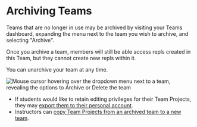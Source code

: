 # Archiving Teams

Teams that are no longer in use may be archived by visiting your Teams dashboard, expanding the menu next to the team you wish to archive, and selecting "Archive".

Once you archive a team, members will still be able access repls created in this Team, but they cannot create new repls within it. 

You can unarchive your team at any time.

![Mouse cursor hovering over the dropdown menu next to a team, revealing the options to Archive or Delete the team](images/teamsForEducation/teamarchive.png)

- If students would like to retain editing privileges for their Team Projects, they may [export them to their personal account](https://docs.replit.com/Teams/exportSubmissions).
- Instructors can [copy Team Projects from an archived team to a new team](https://docs.replit.com/Teams/projectCopying).

